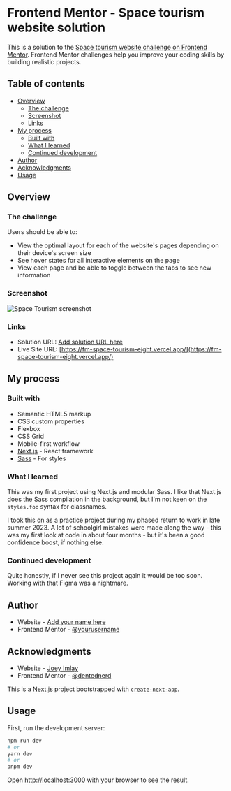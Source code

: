 # Frontend Mentor - Space tourism website solution

This is a solution to the [Space tourism website challenge on Frontend Mentor](https://www.frontendmentor.io/challenges/space-tourism-multipage-website-gRWj1URZ3). Frontend Mentor challenges help you improve your coding skills by building realistic projects.

## Table of contents

- [Overview](#overview)
  - [The challenge](#the-challenge)
  - [Screenshot](#screenshot)
  - [Links](#links)
- [My process](#my-process)
  - [Built with](#built-with)
  - [What I learned](#what-i-learned)
  - [Continued development](#continued-development)
- [Author](#author)
- [Acknowledgments](#acknowledgments)
- [Usage](#usage)

## Overview

### The challenge

Users should be able to:

- View the optimal layout for each of the website's pages depending on their device's screen size
- See hover states for all interactive elements on the page
- View each page and be able to toggle between the tabs to see new information

### Screenshot

![Space Tourism screenshot](./screenshot.jpg)

### Links

- Solution URL: [Add solution URL here](https://your-solution-url.com)
- Live Site URL: [https://fm-space-tourism-eight.vercel.app/](https://fm-space-tourism-eight.vercel.app/)

## My process

### Built with

- Semantic HTML5 markup
- CSS custom properties
- Flexbox
- CSS Grid
- Mobile-first workflow
- [Next.js](https://nextjs.org/) - React framework
- [Sass](https://sass-lang.com/) - For styles

### What I learned

This was my first project using Next.js and modular Sass. I like that Next.js does the Sass compilation in the background, but I'm not keen on the `styles.foo` syntax for classnames.

I took this on as a practice project during my phased return to work in late summer 2023. A lot of schoolgirl mistakes were made along the way - this was my first look at code in about four months - but it's been a good confidence boost, if nothing else.

### Continued development

Quite honestly, if I never see this project again it would be too soon. Working with that Figma was a nightmare.

## Author

- Website - [Add your name here](https://www.your-site.com)
- Frontend Mentor - [@yourusername](https://www.frontendmentor.io/profile/yourusername)

## Acknowledgments

- Website - [Joey Imlay](https://joeyimlay.dev)
- Frontend Mentor - [@dentednerd](https://www.frontendmentor.io/profile/dentednerd)

This is a [Next.js](https://nextjs.org/) project bootstrapped with [`create-next-app`](https://github.com/vercel/next.js/tree/canary/packages/create-next-app).

## Usage

First, run the development server:

```bash
npm run dev
# or
yarn dev
# or
pnpm dev
```

Open [http://localhost:3000](http://localhost:3000) with your browser to see the result.
